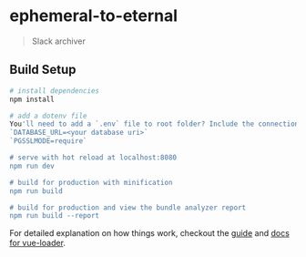 # ephemeral-to-eternal

> Slack archiver

## Build Setup

``` bash
# install dependencies
npm install

# add a dotenv file
You'll need to add a `.env` file to root folder? Include the connection details like below:
`DATABASE_URL=<your database uri>`
`PGSSLMODE=require`

# serve with hot reload at localhost:8080
npm run dev

# build for production with minification
npm run build

# build for production and view the bundle analyzer report
npm run build --report
```

For detailed explanation on how things work, checkout the [guide](http://vuejs-templates.github.io/webpack/) and [docs for vue-loader](http://vuejs.github.io/vue-loader).
